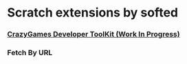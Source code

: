 # Scratch extensions by softed
### [CrazyGames Developer ToolKit (Work In Progress)](https://softedco.github.io/CrazyGamesDeveloperToolKit)
### Fetch By URL
